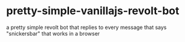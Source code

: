# pretty-simple-vanillajs-revolt-bot
a pretty simple revolt bot that replies to every message that says "snickersbar" that works in a browser
